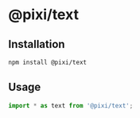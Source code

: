 # @pixi/text

## Installation

```bash
npm install @pixi/text
```

## Usage

```js
import * as text from '@pixi/text';
```